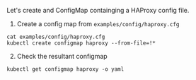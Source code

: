 Let's create and ConfigMap containging a HAProxy config file.

1. Create a config map from `examples/config/haproxy.cfg`

```execute
cat examples/config/haproxy.cfg
kubectl create configmap haproxy --from-file=!*
```

2. Check the resultant configmap

```execute
kubectl get configmap haproxy -o yaml
```
